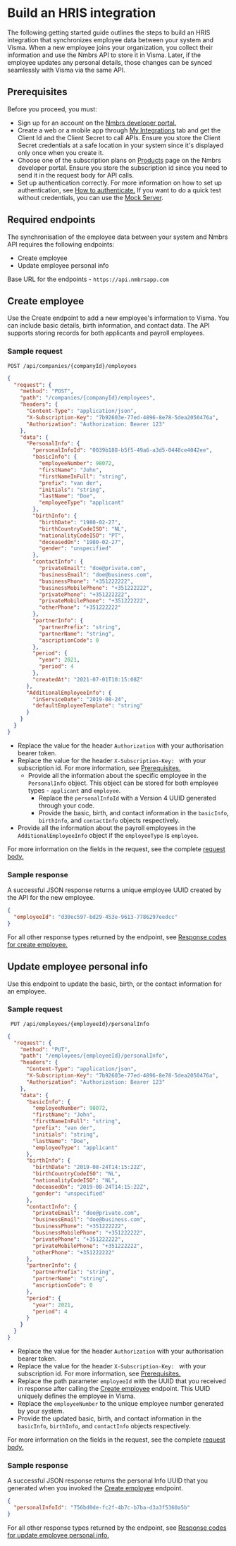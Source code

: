 # Build an HRIS integration

The following getting started guide outlines the steps to build an HRIS integration that synchronizes employee data between your system and Visma.
When a new employee joins your organization, you collect their information and use the Nmbrs API to store it in Visma.
Later, if the employee updates any personal details, those changes can be synced seamlessly with Visma via the same API.

## Prerequisites
Before you proceed, you must:
* Sign up for an account on the [Nmbrs developer portal.](https://developer.nmbrs.com/)
* Create a web or a mobile app through [My Integrations](https://partner-portal.nmbrs.com/integrations) tab and get the Client Id and the Client Secret to call APIs. Ensure you store the Client Secret credentials at a safe location in your system since it's displayed only once when you 
  create it.
* Choose one of the subscription plans on [Products](https://developer.nmbrs.com/products) page on the Nmbrs developer portal. Ensure you store the subscription id since you need to send it in the request body for API calls.
* Set up authentication correctly. For more information on how to set up authentication, see [How to authenticate.](https://nmbrs.stoplight.io/docs/nmbrs-restapi/e9e0f5292b4a1-authentication) If you want to do a quick test without credentials, you can use the [Mock Server](https://nmbrs.stoplight.io/docs/nmbrs-restapi/9c14f1c024642-getting-started#mock-server). 

## Required endpoints
The synchronisation of the employee data between your system and Nmbrs API requires the following endpoints:

* Create employee
* Update employee personal info

Base URL for the endpoints - `https://api.nmbrsapp.com`

## Create employee

Use the Create endpoint to add a new employee's information to Visma. You can include basic details, birth information, and contact data. The API supports storing records for both applicants and payroll employees.

### Sample request

```POST /api/companies/{companyId}/employees```

```json
{
  "request": {
    "method": "POST",
    "path": "/companies/{companyId}/employees",
    "headers": {
      "Content-Type": "application/json",
      "X-Subscription-Key": "7b92603e-77ed-4896-8e78-5dea2050476a",
      "Authorization": "Authorization: Bearer 123"
    },
    "data": {
      "PersonalInfo": {
        "personalInfoId": "0039b188-b5f5-49a6-a3d5-0448ce4042ee",
        "basicInfo": {
          "employeeNumber": 98072,
          "firstName": "John",
          "firstNameInFull": "string",
          "prefix": "van der",
          "initials": "string",
          "lastName": "Doe",
          "employeeType": "applicant"
        },
        "birthInfo": {
          "birthDate": "1980-02-27",
          "birthCountryCodeISO": "NL",
          "nationalityCodeISO": "PT",
          "deceasedOn": "1980-02-27",
          "gender": "unspecified"
        },
        "contactInfo": {
          "privateEmail": "doe@private.com",
          "businessEmail": "doe@business.com",
          "businessPhone": "+351222222",
          "businessMobilePhone": "+351222222",
          "privatePhone": "+351222222",
          "privateMobilePhone": "+351222222",
          "otherPhone": "+351222222"
        },
        "partnerInfo": {
          "partnerPrefix": "string",
          "partnerName": "string",
          "ascriptionCode": 0
        },
        "period": {
          "year": 2021,
          "period": 4
        },
        "createdAt": "2021-07-01T10:15:08Z"
      },
      "AdditionalEmployeeInfo": {
        "inServiceDate": "2019-08-24",
        "defaultEmployeeTemplate": "string"
      }
    }
  }
}

```
* Replace the value for the header `Authorization` with your authorisation bearer token.
* Replace the value for the header `X-Subscription-Key: ` with your subscription id. For more information, see [Prerequisites.](#Prerequisites)
  * Provide all the information about the specific employee in the `PersonalInfo` object. This object can be stored for both employee types - `applicant` and `employee`.
    * Replace the `personalInfoId` with a Version 4 UUID generated through your code.
    * Provide the basic, birth, and contact information in the `basicInfo`, `birthInfo`, and `contactInfo` objects respectively.
* Provide all the information about the payroll employees in the `AdditionalEmployeeInfo` object if the `employeeType` is `employee`.

For more information on the fields in the request, see the complete [request body.](https://nmbrs.stoplight.io/docs/nmbrs-restapi/13c6a8d9c7190-create-employee#request-body)

### Sample response

A successful JSON response returns a unique employee UUID created by the API for the new employee.

```json
{
  "employeeId": "d30ec597-bd29-453e-9613-7786297eedcc"
}
```

For all other response types returned by the endpoint, see [Response codes for create employee.](https://nmbrs.stoplight.io/docs/nmbrs-restapi/13c6a8d9c7190-create-employee#Responses)

## Update employee personal info

Use this endpoint to update the basic, birth, or the contact information for an employee.

### Sample request
``` PUT /api/employees/{employeeId}/personalInfo```

```json
{
  "request": {
    "method": "PUT",
    "path": "/employees/{employeeId}/personalInfo",
    "headers": {
      "Content-Type": "application/json",
      "X-Subscription-Key": "7b92603e-77ed-4896-8e78-5dea2050476a",
      "Authorization": "Authorization: Bearer 123"
    },
    "data": {
      "basicInfo": {
        "employeeNumber": 98072,
        "firstName": "John",
        "firstNameInFull": "string",
        "prefix": "van der",
        "initials": "string",
        "lastName": "Doe",
        "employeeType": "applicant"
      },
      "birthInfo": {
        "birthDate": "2019-08-24T14:15:22Z",
        "birthCountryCodeISO": "NL",
        "nationalityCodeISO": "NL",
        "deceasedOn": "2019-08-24T14:15:22Z",
        "gender": "unspecified"
      },
      "contactInfo": {
        "privateEmail": "doe@private.com",
        "businessEmail": "doe@business.com",
        "businessPhone": "+351222222",
        "businessMobilePhone": "+351222222",
        "privatePhone": "+351222222",
        "privateMobilePhone": "+351222222",
        "otherPhone": "+351222222"
      },
      "partnerInfo": {
        "partnerPrefix": "string",
        "partnerName": "string",
        "ascriptionCode": 0
      },
      "period": {
        "year": 2021,
        "period": 4
      }
    }
  }
}
```
* Replace the value for the header `Authorization` with your authorisation bearer token.
* Replace the value for the header `X-Subscription-Key: ` with your subscription id. For more information, see [Prerequisites.](#Prerequisites)
* Replace the path parameter `employeeId` with the UUID that you received in response after calling the [Create employee](#create-employee) endpoint. This UUID uniquely defines the employee in Visma.
* Replace the `employeeNumber` to the unique employee number generated by your system.
* Provide the updated basic, birth, and contact information in the `basicInfo`, `birthInfo`, and `contactInfo` objects respectively.

For more information on the fields in the request, see the complete [request body.](https://nmbrs.stoplight.io/docs/nmbrs-restapi/e12e45d11695c-update-employee-personal-info#request-body)

### Sample response

A successful JSON response returns the personal Info UUID that you generated when you invoked the [Create employee](#create-employee) endpoint.

```json
{
  "personalInfoId": "756bd0de-fc2f-4b7c-b7ba-d3a3f5360a5b"
}
```
For all other response types returned by the endpoint, see [Response codes for update employee personal info.](https://nmbrs.stoplight.io/docs/nmbrs-restapi/e12e45d11695c-update-employee-personal-info#Responses)

